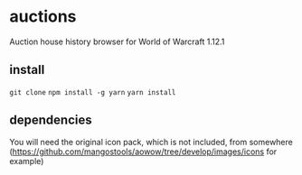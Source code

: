 # auctions
Auction house history browser for World of Warcraft 1.12.1

## install

`git clone`
`npm install -g yarn`
`yarn install`

## dependencies

You will need the original icon pack, which is not included, from somewhere (https://github.com/mangostools/aowow/tree/develop/images/icons for example)

